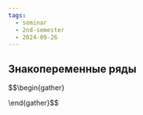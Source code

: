 ```yaml
---
tags:
  - seminar
  - 2nd-semester
  - 2024-09-26
---
```


## Знакопеременные ряды

$$\begin{gather}

\end{gather}$$